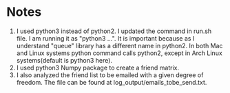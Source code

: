 # Notes
1. I used python3 instead of python2. I updated the command in run.sh file. I am running it as "python3 ...". It is important because as I understand "queue" library has a different name in python2. In both Mac and Linux systems python command calls python2, except in Arch Linux systems(default is python3 here).
2. I used python3 Numpy package to create a friend matrix.
3. I also analyzed the friend list to be emailed with a given degree of freedom. The file can be found at log\_output/emails\_tobe\_send.txt.
